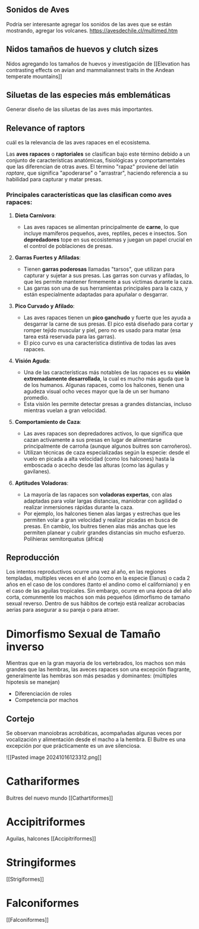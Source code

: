 ## Sonidos de Aves
Podría ser interesante agregar los sonidos de las aves que se están mostrando, agregar los volcanes.
https://avesdechile.cl/multimed.htm
## Nidos tamaños de huevos y clutch sizes

Nidos agregando los tamaños de huevos y investigación de [[Elevation has contrasting effects on avian and mammaliannest traits in the Andean temperate mountains]] 
## Siluetas de las especies más emblemáticas 
Generar diseño de las siluetas de las aves más importantes.
## Relevance of raptors

cuál es la relevancia de las aves rapaces en el ecosistema.

Las **aves rapaces** o **raptoriales** se clasifican bajo este término debido a un conjunto de características anatómicas, fisiológicas y comportamentales que las diferencian de otras aves. El término "rapaz" proviene del latín _raptare_, que significa "apoderarse" o "arrastrar", haciendo referencia a su habilidad para capturar y matar presas.

### Principales características que las clasifican como aves rapaces:

1. **Dieta Carnívora**:
    
    - Las aves rapaces se alimentan principalmente de **carne**, lo que incluye mamíferos pequeños, aves, reptiles, peces e insectos. Son **depredadores** tope en sus ecosistemas y juegan un papel crucial en el control de poblaciones de presas.
2. **Garras Fuertes y Afiladas**:
    
    - Tienen **garras poderosas** llamadas "tarsos", que utilizan para capturar y sujetar a sus presas. Las garras son curvas y afiladas, lo que les permite mantener firmemente a sus víctimas durante la caza.
    - Las garras son una de sus herramientas principales para la caza, y están especialmente adaptadas para apuñalar o desgarrar.
3. **Pico Curvado y Afilado**:
    
    - Las aves rapaces tienen un **pico ganchudo** y fuerte que les ayuda a desgarrar la carne de sus presas. El pico está diseñado para cortar y romper tejido muscular y piel, pero no es usado para matar (esa tarea está reservada para las garras).
    - El pico curvo es una característica distintiva de todas las aves rapaces.
4. **Visión Aguda**:
    
    - Una de las características más notables de las rapaces es su **visión extremadamente desarrollada**, la cual es mucho más aguda que la de los humanos. Algunas rapaces, como los halcones, tienen una agudeza visual ocho veces mayor que la de un ser humano promedio.
    - Esta visión les permite detectar presas a grandes distancias, incluso mientras vuelan a gran velocidad.
5. **Comportamiento de Caza**:
    
    - Las aves rapaces son depredadores activos, lo que significa que cazan activamente a sus presas en lugar de alimentarse principalmente de carroña (aunque algunos buitres son carroñeros).
    - Utilizan técnicas de caza especializadas según la especie: desde el vuelo en picada a alta velocidad (como los halcones) hasta la emboscada o acecho desde las alturas (como las águilas y gavilanes).
6. **Aptitudes Voladoras**:
    
    - La mayoría de las rapaces son **voladoras expertas**, con alas adaptadas para volar largas distancias, maniobrar con agilidad o realizar inmersiones rápidas durante la caza.
    - Por ejemplo, los halcones tienen alas largas y estrechas que les permiten volar a gran velocidad y realizar picadas en busca de presas. En cambio, los buitres tienen alas más anchas que les permiten planear y cubrir grandes distancias sin mucho esfuerzo.
Polihierax semitorquatus (áfrica)

## Reproducción
Los intentos reproductivos ocurre una vez al año, en las regiones templadas, multiples veces en el año (como en la especie Elanus) o cada 2 años en el caso de los condores (tanto el andino como el californiano) y en el caso de las aguilas tropicales. Sin embargo, ocurre en una época del año corta, comunmente los machos son más pequeños (dimorfismo de tamaño sexual reverso. Dentro de sus hábitos de cortejo está realizar acrobacias aerias para asegurar a su pareja o para atraer.
# Dimorfismo Sexual de Tamaño inverso 
Mientras que en la gran mayoria de los vertebrados, los machos son más grandes que las hembras, las aveces rapaces son una excepción flagrante, generalmente las hembras son más pesadas y dominantes: (múltiples hipotesis se manejan)
* Diferenciación de roles 
* Competencia por machos

## Cortejo
Se observan manoiobras acrobáticas, acompañadas algunas veces por vocalización y alimentación desde el macho a la hembra. El Buitre es una excepción por que prácticamente es un ave silenciosa.

![[Pasted image 20241016123312.png]]

# Cathariformes
Buitres del nuevo mundo
[[Cathartiformes]]

# Accipitriformes
Aguilas, halcones
[[Accipitriformes]]
# Stringiformes
[[Strigiformes]]
# Falconiformes
[[Falconiformes]]


 